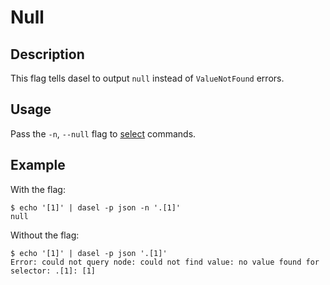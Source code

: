 # Null

## Description

This flag tells dasel to output `null` instead of `ValueNotFound` errors.

## Usage

Pass the `-n`, `--null` flag to [select](../select.md) commands.

## Example

With the flag:

```text
$ echo '[1]' | dasel -p json -n '.[1]'
null
```

Without the flag:

```shell
$ echo '[1]' | dasel -p json '.[1]'
Error: could not query node: could not find value: no value found for selector: .[1]: [1]
```
